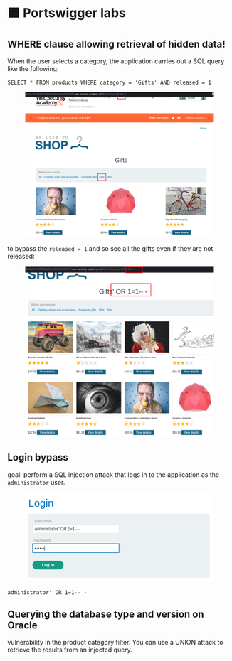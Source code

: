 # 🟧 Portswigger labs

## WHERE clause allowing retrieval of hidden data!

When the user selects a category, the application carries out a SQL query like the following:

```
SELECT * FROM products WHERE category = 'Gifts' AND released = 1
```

<figure><img src="../../../../../.gitbook/assets/image (5).png" alt=""><figcaption></figcaption></figure>

to bypass the `released = 1` and so see all the gifts even if they are not released:

<figure><img src="../../../../../.gitbook/assets/image (6).png" alt=""><figcaption></figcaption></figure>

## Login bypass

goal: perform a SQL injection attack that logs in to the application as the `administrator` user.

<figure><img src="../../../../../.gitbook/assets/image (7).png" alt=""><figcaption></figcaption></figure>

```
administrator' OR 1=1-- -
```

## Querying the database type and version on Oracle

vulnerability in the product category filter. You can use a UNION attack to retrieve the results from an injected query.
